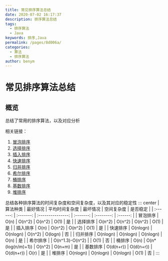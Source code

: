 ```yaml
---
title: 常见排序算法总结
date: 2020-07-02 16:17:37
description: 排序算法总结
tags: 
  - 排序算法
  - Java
keywords: 排序,Java
permalink: /pages/8d006a/
categories: 
  - 算法
  - 排序算法
author: benym
---
```


# 常见排序算法总结

## 概览

总结了常用的排序算法，以及对应分析

相关链接：

1. [冒泡排序](./01-bubble-sort)
2. [选择排序](./09-selection-sort)
3. [插入排序](./07-insertion-sort)
4. [快速排序](./06-quick-sort)
5. [归并排序](./05-merge-sort)
6. [希尔排序](./04-shell's-sort)
7. [桶排序](./08-bucket-sort)
8. [基数排序](./02-radix-sort)
9. [堆排序](./03-heap-sort)

 

总结各种排序算法的时间复杂度和空间复杂度，以及其对应的稳定性
::: center
| 算法种类 | 最好情况  |  平均时间复杂度   | 最坏情况  | 空间复杂度 | 是否稳定 |
| :------: | :-------: | :---------------: | :-------: | :--------: | :------: |
| 冒泡排序 |   O(n)    |      O(n^2)       |  O(n^2)   |    O(1)    |    是    |
| 选择排序 |  O(n^2)   |      O(n^2)       |  O(n^2)   |    O(1)    |    是    |
| 插入排序 |   O(n)    |      O(n^2)       |  O(n^2)   |    O(1)    |    是    |
| 快速排序 | O(nlogn)  |     O(nlogn)      |  O(n^2)   |  O(logn)   |    否    |
| 归并排序 | O(nlogn)  |     O(nlogn)      | O(nlogn)  |    O(n)    |    是    |
| 希尔排序 |           |  O(n^1.3)-O(n^2)  |           |    O(1)    |    否    |
|  桶排序  |   O(n)    | O(n*(log(n/m)+1)) |  O(n^2)   |   O(n+m)   |    是    |
| 基数排序 | O(d(n+r)) |     O(d(n+r))     | O(d(n+r)) |    O(r)    |    是    |
|  堆排序  | O(nlogn)  |     O(nlogn)      | O(nlogn)  |    O(1)    |    否    |
:::


